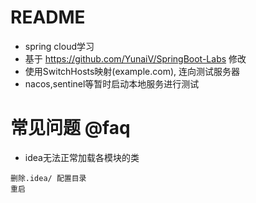 # README

- spring cloud学习
- 基于 https://github.com/YunaiV/SpringBoot-Labs 修改
- 使用SwitchHosts映射(example.com), 连向测试服务器
- nacos,sentinel等暂时启动本地服务进行测试

# 常见问题 @faq

- idea无法正常加载各模块的类

```
删除.idea/ 配置目录
重启
```

